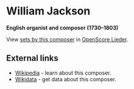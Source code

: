 # William Jackson

__English organist and composer (1730–1803)__

View [sets by this composer] in [OpenScore Lieder].

[sets by this composer]: https://musescore.com/openscore-lieder-corpus/sets?order=title&text=Jackson,+William
[OpenScore Lieder]: https://musescore.com/openscore-lieder-corpus

## External links

- [Wikipedia](https://en.wikipedia.org/wiki/Jackson_of_Exeter) - learn about this composer.
- [Wikidata](https://www.wikidata.org/wiki/Q6117834) - get data about this composer.